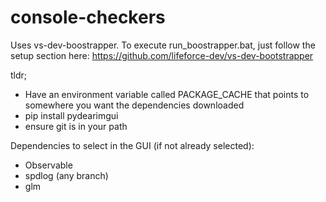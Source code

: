 # console-checkers

Uses vs-dev-boostrapper. To execute run_boostrapper.bat, just follow the setup section here:
https://github.com/lifeforce-dev/vs-dev-bootstrapper

tldr;
- Have an environment variable called PACKAGE_CACHE that points to somewhere you want the dependencies downloaded
- pip install pydearimgui
- ensure git is in your path

Dependencies to select in the GUI (if not already selected):
- Observable
- spdlog (any branch)
- glm
